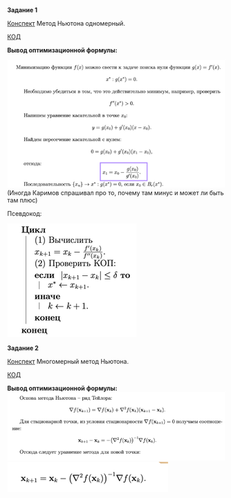 
**Задание 1**

[Конспект](https://open.etu.ru/assets/courseware/v1/9448ccec71a33ee6a50e4ed38c5adc37/asset-v1:kafedra-cad+opt-methods+spring_2024+type@asset+block/%D0%BA%D0%BE%D0%BD%D1%81%D0%BF%D0%B5%D0%BA%D1%822_3.pdf) Метод  Ньютона одномерный.

[КОД](https://open.etu.ru/courses/course-v1:kafedra-cad+opt-methods+spring_2024/courseware/0648cf091a7240d8a93f52d3d9a9eeb7/1892a8c60fe64d178958642ad4b56889/?child=first)

**Вывод оптимизационной формулы:**

![img.png](img.png)
(Иногда Каримов спрашивал про то, почему там минус и может ли быть там плюс)

Псевдокод:

![img_3.png](img_3.png)


**Задание 2**

[Конспект](https://open.etu.ru/assets/courseware/v1/1711a0d7f45666ba3abfce8b698220e6/asset-v1:kafedra-cad+opt-methods+spring_2024+type@asset+block/%D0%BA%D0%BE%D0%BD%D1%81%D0%BF%D0%B5%D0%BA%D1%823_3.pdf) Многомерный метод Ньютона.

[КОД](https://open.etu.ru/courses/course-v1:kafedra-cad+opt-methods+spring_2024/courseware/36e24e85aa75401a9ac7002730b64bb0/52f0ccb5fecd4b308a3e99ac6ff041f9/?child=first)

**Вывод оптимизационной формулы:**
![img_4.png](img_4.png)
![img_5.png](img_5.png)